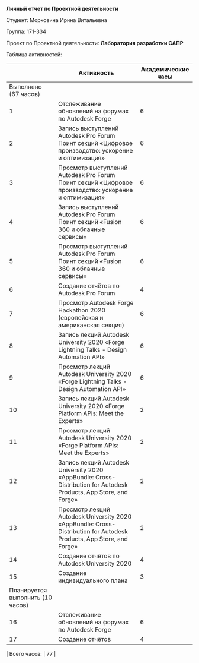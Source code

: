 **Личный отчет по Проектной деятельности**

Студент: Морковина Ирина Витальевна

Группа: 171-334

Проект по Проектной деятельности: **Лаборатория разработки САПР**

Таблица активностей:

|  | Активность | Академические часы |
| --- | --- | --- |
| Выполнено (67 часов) |
| 1 | Отслеживание обновлений на форумах по Autodesk Forge | 6 |
| 2 | Запись выступлений Autodesk Pro Forum Поинт секций «Цифровое производство: ускорение и оптимизация» | 6 |
| 3 | Просмотр выступлений Autodesk Pro Forum Поинт секций «Цифровое производство: ускорение и оптимизация»| 6 |
| 4 | Запись выступлений Autodesk Pro Forum Поинт секций «Fusion 360 и облачные сервисы» | 6 |
| 5 | Просмотр выступлений Autodesk Pro Forum Поинт секций «Fusion 360 и облачные сервисы» | 6 |
| 6 | Создание отчётов по Autodesk Pro Forum | 4 |
| 7 | Просмотр Autodesk Forge Hackathon 2020 (европейская и американская секция) | 6 |
| 8 | Запись лекций Autodesk University 2020 «Forge Lightning Talks - Design Automation API» | 6 |
| 9 | Просмотр лекций Autodesk University 2020 «Forge Lightning Talks - Design Automation API» | 6 |
| 10 | Запись лекций Autodesk University 2020 «Forge Platform APIs: Meet the Experts» | 2 |
| 11 | Просмотр лекций Autodesk University 2020 «Forge Platform APIs: Meet the Experts» | 2 |
| 12 | Запись лекций Autodesk University 2020 «AppBundle: Cross-Distribution for Autodesk Products, App Store, and Forge» | 2 |
| 13 | Просмотр лекций Autodesk University 2020 «AppBundle: Cross-Distribution for Autodesk Products, App Store, and Forge» | 2 |
| 14 | Создание отчётов по Autodesk University 2020 | 4 |
| 15 | Создание индивидуального плана | 3 |
| Планируется выполнить (10 часов) |
| 16 | Отслеживание обновлений на форумах по Autodesk Forge | 6 |
| 17 | Создание отчётов | 4 |

| Всего часов: | 77 |
